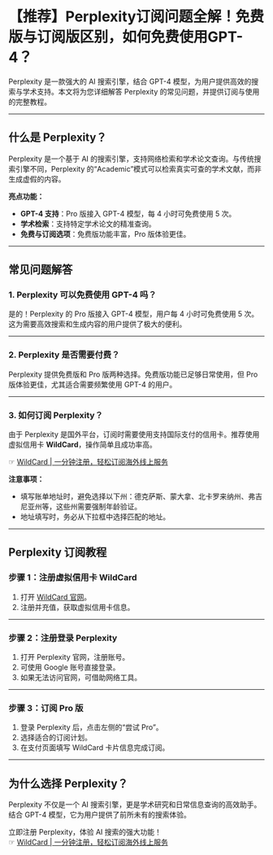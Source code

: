 # 【推荐】Perplexity订阅问题全解！免费版与订阅版区别，如何免费使用GPT-4？

Perplexity 是一款强大的 AI 搜索引擎，结合 GPT-4 模型，为用户提供高效的搜索与学术支持。本文将为您详细解答 Perplexity 的常见问题，并提供订阅与使用的完整教程。

---

## 什么是 Perplexity？

Perplexity 是一个基于 AI 的搜索引擎，支持网络检索和学术论文查询。与传统搜索引擎不同，Perplexity 的“Academic”模式可以检索真实可查的学术文献，而非生成虚假的内容。

**亮点功能：**
- **GPT-4 支持**：Pro 版接入 GPT-4 模型，每 4 小时可免费使用 5 次。
- **学术检索**：支持特定学术论文的精准查询。
- **免费与订阅选项**：免费版功能丰富，Pro 版体验更佳。

---

## 常见问题解答

### 1. Perplexity 可以免费使用 GPT-4 吗？

是的！Perplexity 的 Pro 版接入 GPT-4 模型，用户每 4 小时可免费使用 5 次。这为需要高效搜索和生成内容的用户提供了极大的便利。

---

### 2. Perplexity 是否需要付费？

Perplexity 提供免费版和 Pro 版两种选择。免费版功能已足够日常使用，但 Pro 版体验更佳，尤其适合需要频繁使用 GPT-4 的用户。

---

### 3. 如何订阅 Perplexity？

由于 Perplexity 是国外平台，订阅时需要使用支持国际支付的信用卡。推荐使用虚拟信用卡 **WildCard**，操作简单且成功率高。

☞ [WildCard | 一分钟注册，轻松订阅海外线上服务](https://bit.ly/bewildcard)

**注意事项：**
- 填写账单地址时，避免选择以下州：德克萨斯、蒙大拿、北卡罗来纳州、弗吉尼亚州等，这些州需要强制年龄验证。
- 地址填写时，务必从下拉框中选择匹配的地址。

---

## Perplexity 订阅教程

### 步骤 1：注册虚拟信用卡 WildCard

1. 打开 [WildCard 官网](https://bit.ly/bewildcard)。
2. 注册并充值，获取虚拟信用卡信息。

---

### 步骤 2：注册登录 Perplexity

1. 打开 Perplexity 官网，注册账号。
2. 可使用 Google 账号直接登录。
3. 如果无法访问官网，可借助网络工具。

---

### 步骤 3：订阅 Pro 版

1. 登录 Perplexity 后，点击左侧的“尝试 Pro”。
2. 选择适合的订阅计划。
3. 在支付页面填写 WildCard 卡片信息完成订阅。

---

## 为什么选择 Perplexity？

Perplexity 不仅是一个 AI 搜索引擎，更是学术研究和日常信息查询的高效助手。结合 GPT-4 模型，它为用户提供了前所未有的搜索体验。

立即注册 Perplexity，体验 AI 搜索的强大功能！  
☞ [WildCard | 一分钟注册，轻松订阅海外线上服务](https://bit.ly/bewildcard)
